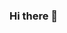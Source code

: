 ### Hi there 👋

<!--
**caseitup/CASEITUP** is a ✨ _special_ ✨ repository because its `README.md` (this file) appears on your GitHub profile.

Here are some ideas to get you started:

- 🔭 I’m currently working on ... my shopify store
- 🌱 I’m currently learning ... spanish
- 👯 I’m looking to collaborate on ... nothing
- 🤔 I’m looking for help with ... nothing
- 💬 Ask me about ... anything
- 📫 How to reach me: ...
- 😄 Pronouns: ... she/her
- ⚡ Fun fact: ... im a girl 
-->
